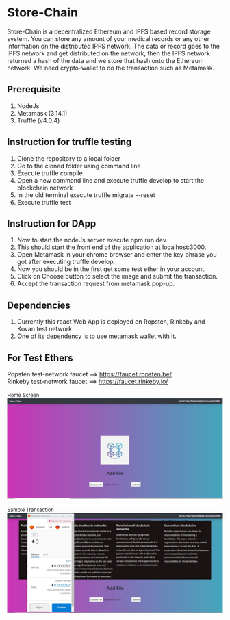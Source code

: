 # Store-Chain

Store-Chain is a decentralized Ethereum and IPFS based record storage system. You can store any amount of your medical records or 
any other information on the distributed IPFS network. The data or record goes to the IPFS network and get distributed on the network, 
then the IPFS network returned a hash of the data and we store that hash onto the Ethereum network. 
We need crypto-wallet to do the transaction such as Metamask. 

## Prerequisite
1. NodeJs
2. Metamask (3.14.1)
3. Truffle (v4.0.4)

## Instruction for truffle testing
1. Clone the repository to a local folder
2. Go to the cloned folder using command line
3. Execute truffle compile
4. Open a new command line and execute truffle develop to start the blockchain network
5. In the old terminal execute truffle migrate --reset
6. Execute truffle test

## Instruction for DApp

1. Now to start the nodeJs server execute npm run dev.
2. This should start the front end of the application at localhost:3000.
3. Open Metamask in your chrome browser and enter the key phrase you got after executing truffle develop.
4. Now you should be in the first get some test ether in your account.
5. Click on Choose button to select the image and submit the transaction.
6. Accept the transaction request from metamask pop-up.

## Dependencies

1. Currently this react Web App is deployed on Ropsten, Rinkeby and Kovan test network. 
2. One of its dependency is to use metamask wallet with it. 

## For Test Ethers
Ropsten test-network faucet ==> https://faucet.ropsten.be/  \
Rinkeby test-network faucet ==> https://faucet.rinkeby.io/

<small>Home Screen</small>
![Home Screen](assets/Home.PNG)

<small>Sample Transaction</small>
![Sample Transaction](assets/Transaction.JPG)
